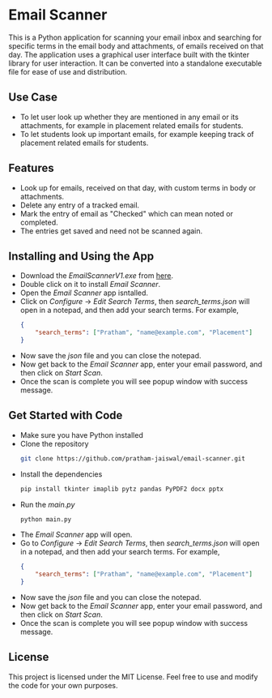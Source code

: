 # Email Scanner
This is a Python application for scanning your email inbox and searching for specific terms in the email body and attachments, of emails received on that day. The application uses a graphical user interface built with the tkinter library for user interaction. It can be converted into a standalone executable file for ease of use and distribution.

## Use Case
- To let user look up whether they are mentioned in any email or its attachments, for example in placement related emails for students.
- To let students look up important emails, for example keeping track of placement related emails for students.

## Features
- Look up for emails, received on that day, with custom terms in body or attachments.
- Delete any entry of a tracked email.
- Mark the entry of email as "Checked" which can mean noted or completed.
- The entries get saved and need not be scanned again.

## Installing and Using the App
- Download the *EmailScannerV1.exe* from [here](https://github.com/pratham-jaiswal/email-scanner/releases/tag/Latest).
- Double click on it to install *Email Scanner*.
- Open the *Email Scanner* app isntalled.
- Click on *Configure* -> *Edit Search Terms*, then *search_terms.json* will open in a notepad, and then add your search terms. For example,
    ```json
    {
        "search_terms": ["Pratham", "name@example.com", "Placement"]
    }
    ```
- Now save the *json* file and you can close the notepad.
- Now get back to the *Email Scanner* app, enter your email password, and then click on *Start Scan*.
- Once the scan is complete you will see popup window with success message.

## Get Started with Code
- Make sure you have Python installed
- Clone the repository
    ```sh
    git clone https://github.com/pratham-jaiswal/email-scanner.git
    ```
- Install the dependencies
    ```sh
    pip install tkinter imaplib pytz pandas PyPDF2 docx pptx
    ```
- Run the *main.py*
    ```sh
    python main.py
    ```
- The *Email Scanner* app will open.
- Go to *Configure* -> *Edit Search Terms*, then *search_terms.json* will open in a notepad, and then add your search terms. For example,
    ```json
    {
        "search_terms": ["Pratham", "name@example.com", "Placement"]
    }
    ```
- Now save the *json* file and you can close the notepad.
- Now get back to the *Email Scanner* app, enter your email password, and then click on *Start Scan*.
- Once the scan is complete you will see popup window with success message.

## License
This project is licensed under the MIT License. Feel free to use and modify the code for your own purposes.